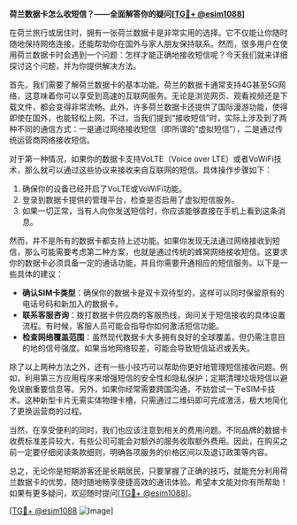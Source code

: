 **荷兰数据卡怎么收短信？——全面解答你的疑问[[TG💪+ @esim1088](https://t.me/s/esim1088)]**

在荷兰旅行或居住时，拥有一张荷兰数据卡是非常实用的选择。它不仅能让你随时随地保持网络连接，还能帮助你在国外与家人朋友保持联系。然而，很多用户在使用荷兰数据卡时会遇到一个问题：怎样才能正确地接收短信呢？今天我们就来详细探讨这个问题，并为你提供解决方法。

首先，我们需要了解荷兰数据卡的基本功能。荷兰的数据卡通常支持4G甚至5G网络，这意味着你可以享受到高速的互联网服务。无论是浏览网页、观看视频还是下载文件，都会变得非常流畅。此外，许多荷兰数据卡还提供了国际漫游功能，使得即使在国外，也能轻松上网。不过，当我们提到“接收短信”时，实际上涉及到了两种不同的通信方式：一是通过网络接收短信（即所谓的“虚拟短信”），二是通过传统运营商网络接收短信。

对于第一种情况，如果你的数据卡支持VoLTE（Voice over LTE）或者VoWiFi技术，那么就可以通过这些协议来接收来自互联网的短信。具体操作步骤如下：
1. 确保你的设备已经开启了VoLTE或VoWiFi功能。
2. 登录到数据卡提供的管理平台，检查是否启用了虚拟短信服务。
3. 如果一切正常，当有人向你发送短信时，你应该能够直接在手机上看到这条消息。

然而，并不是所有的数据卡都支持上述功能。如果你发现无法通过网络接收到短信，那么可能需要考虑第二种方案，也就是通过传统的蜂窝网络接收短信。这要求你的数据卡必须具备一定的通话功能，并且你需要开通相应的短信服务。以下是一些具体的建议：

- **确认SIM卡类型**：确保你的数据卡是双卡双待型的，这样可以同时保留原有的电话号码和新加入的数据卡。
- **联系客服咨询**：拨打数据卡供应商的客服热线，询问关于短信接收的具体设置流程。有时候，客服人员可能会指导你如何激活短信功能。
- **检查网络覆盖范围**：虽然现代数据卡大多拥有良好的全球覆盖，但仍需注意目的地的信号强度。如果当地网络较差，可能会导致短信延迟或丢失。

除了以上两种方法之外，还有一些小技巧可以帮助你更好地管理短信接收问题。例如，利用第三方应用程序来增强短信的安全性和隐私保护；定期清理垃圾短信以避免误删重要信息等。另外，如果你经常需要跨国沟通，不妨尝试一下eSIM卡技术。这种新型卡片无需实体物理卡槽，只需通过二维码即可完成激活，极大地简化了更换运营商的过程。

当然，在享受便利的同时，我们也应该注意到相关的费用问题。不同品牌的数据卡收费标准差异较大，有些公司可能会对额外的服务收取额外费用。因此，在购买之前一定要仔细阅读条款细则，明确各项服务的价格区间以及退订政策等内容。

总之，无论你是短期游客还是长期居民，只要掌握了正确的技巧，就能充分利用荷兰数据卡的优势，随时随地畅享便捷高效的通讯体验。希望本文能对你有所帮助！如果有更多疑问，欢迎随时提问[[TG💪+ @esim1088](https://t.me/s/esim1088)]。

[[TG💪+ @esim1088](https://t.me/s/esim1088) ![Image](https://i.postimg.cc/4NQfJmqS/Snipaste-2025-05-13-00-14-12.png)]